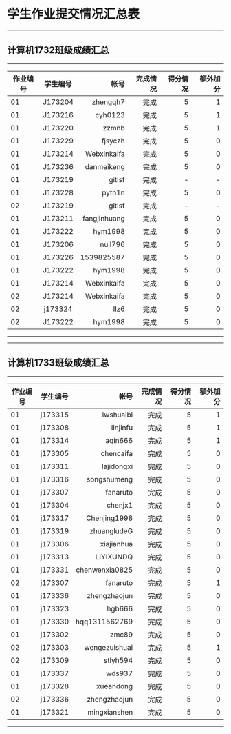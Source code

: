 # 学生作业提交情况汇总表
---
## 计算机1732班级成绩汇总
---
作业编号|学生编号|帐号|完成情况|得分情况|额外加分
---|:--:|---:|---:|---:|---:
01|J173204|zhengqh7|完成|5|1
01|J173216|cyh0123|完成|5|1
01|J173220|zzmnb|完成|5|1
01|J173229|fjsyczh|完成|5|0
01|J173214|Webxinkaifa|完成|5|0
01|J173236|danmeikeng|完成|5|0
01|J173219|gitlsf|完成|-|-
01|J173228|pyth1n|完成|5|0
02|J173219|gitlsf|完成|-|-
01|J173211|fangjinhuang|完成|5|0
01|J173222|hym1998|完成|5|0
01|J173206|null796|完成|5|0
01|J173226|1539825587|完成|5|0
01|J173222|hym1998|完成|5|0
01|J173214|Webxinkaifa|完成|5|0
02|J173214|Webxinkaifa|完成|5|0
02|j173324|llz6|完成|5|0
02|J173222|hym1998|完成|5|0

---

---
## 计算机1733班级成绩汇总
---
作业编号|学生编号|帐号|完成情况|得分情况|额外加分
---|:--:|---:|---:|---:|---:
01|j173315|lwshuaibi|完成|5|1
01|j173308|linjinfu|完成|5|1
01|j173314|aqin666|完成|5|1
01|j173305|chencaifa|完成|5|0
01|j173311|lajidongxi|完成|5|0
01|j173316|songshumeng|完成|5|0
01|j173307|fanaruto|完成|5|0
01|j173304|chenjx1|完成|5|0
01|j173317|Chenjing1998|完成|5|0
01|j173319|zhuangludeG|完成|5|0
01|j173306|xiajianhua|完成|5|0
01|j173313|LIYIXUNDQ|完成|5|0
01|j173331|chenwenxia0825|完成|5|0
02|j173307|fanaruto|完成|5|1
01|j173336|zhengzhaojun |完成|5|0
01|j173323|hgb666|完成|5|0
01|j173330|hqq1311562769|完成|5|0
01|j173302|zmc89|完成|5|0
02|j173303|wengezuishuai|完成|5|1
02|j173309|stlyh594|完成|5|0
01|j173337|wds937|完成|5|0
01|j173328|xueandong|完成|5|0
02|j173336|zhengzhaojun|完成|5|0
01|j173321|mingxianshen|完成|5|0

---

